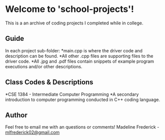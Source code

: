 # Welcome to 'school-projects'!
This is a an archive of coding projects I completed while in college.

## Guide
In each project sub-folder:
*main.cpp is where the driver code and description can be found.
*All other .cpp files are supporting files to the driver code.
*All .jpg and .pdf files contain snippets of example program executions and/or other descriptions. 

## Class Codes & Descriptions
*CSE 1384 - Intermediate Computer Programming
  *A secondary introduction to computer programming conducted in C++ coding language.

## Author
Feel free to email me with an questions or comments!
Madeline Frederick - mlfrederick02@gmail.com
